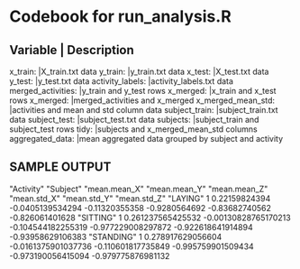# Codebook for run_analysis.R

Variable | Description
----------------------
x_train:            |X_train.txt data
y_train:            |y_train.txt data
x_test:             |X_test.txt data
y_test:             |y_test.txt data
activity_labels:    |activity_labels.txt data
merged_activities:  |y_train and y_test rows
x_merged:           |x_train and x_test rows
x_merged:           |merged_activities and x_merged
x_merged_mean_std:  |activities and mean and std column data
subject_train:      |subject_train.txt data
subject_test:       |subject_test.txt data
subjects:           |subject_train and subject_test rows
tidy:               |subjects and x_merged_mean_std columns
aggregated_data:    |mean aggregated data grouped by subject and activity

## SAMPLE OUTPUT

"Activity" "Subject" "mean.mean_X" "mean.mean_Y" "mean.mean_Z" "mean.std_X" "mean.std_Y" "mean.std_Z"
"LAYING" 1 0.22159824394 -0.0405139534294 -0.11320355358 -0.9280564692 -0.83682740562 -0.826061401628
"SITTING" 1 0.261237565425532 -0.00130828765170213 -0.104544182255319 -0.977229008297872 -0.922618641914894 -0.93958629106383
"STANDING" 1 0.278917629056604 -0.0161375901037736 -0.110601817735849 -0.995759901509434 -0.973190056415094 -0.979775876981132


